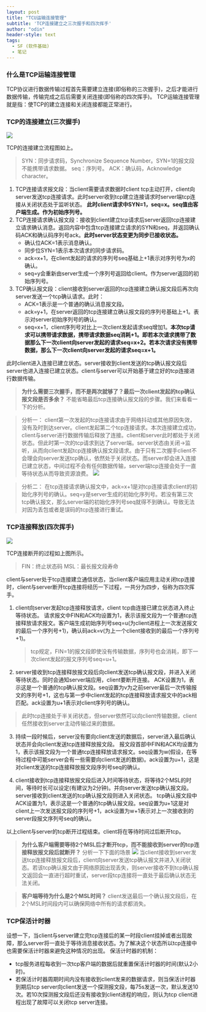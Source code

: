 ```yaml
---
layout: post
title: "TCU运输连接管理"
subtitle: 'TCP连接建立之三次握手和四次挥手'
author: "odin"
header-style: text
tags:
  - SF (软件基础)
  - 笔记
---
```

### 什么是TCP运输连接管理
TCP协议进行数据传输过程首先需要建立连接(即俗称的三次握手)，之后才能进行数据传输，传输完成之后后需要关闭连接(即俗称的四次挥手)。
TCP运输连接管理就是指：使TCP的建立连接和关闭连接都能正常进行。

### TCP的连接建立(三次握手)

![]({{site.baseurl}}/img/in-post/post-SF/sanciwoshou.jpg)

TCP的连接建立流程图如上。
> SYN：同步请求码，Synchronize Sequence Number。SYN=1的报文段不能携带请求数据。
> seq：序列号。
> ACK：确认码，Acknowledge character。
> 
1. TCP连接请求报文段：当client需要请求数据时client tcp主动打开，client向server发送tcp连接请求。此时server收到tcp建立连接请求时server端tcp连接从关闭状态处于监听状态。
**此时client请求中SYN=1，seq=x。seq值由客户端生成。作为初始序列号。**
2. TCP连接请求确认报文段：接收到client建立tcp请求后server返回tcp连接建立请求确认消息。返回内容中包含tcp连接建立请求的SYN和seq，并返回确认码ACK和确认码序列号ack。**此时server状态变更为同步已接收状态。**
    * 确认位ACK=1表示消息确认。
    * 同步位SYN=1表示本次请求的同步请求码。
    * ack=x+1，在client发起的请求的序列号seq基础上+1表示对序列号为x的确认。
    * seq=y会重新由server生成一个序列号返回给client。作为server返回的初始序列号。
3. TCP确认报文段：client接收到server返回的tcp连接建立确认报文段后再次向server发送一个tcp确认请求。此时：
    * ACK=1表示是一个普通的确认消息报文段。
    * ack=y+1，在server返回的tcp连接建立确认报文段的序列号基础上+1。表示对server初始序列号的确认。
    * seq=x+1，client序列号对比上一次client发起请求seq增加1。**本次tcp请求可以携带请求数据，携带请求数据seq消耗+1。即若本次请求携带了数据那么下一次client向server发起的请求seq=x+2。若本次请求没有携带数据，那么下一次client向server发起的请求seq=x+1。**

此时client进入连接已建立状态。server接收到client发送的tcp确认报文段后server也进入连接已建立状态。client与server可以开始基于建立好的tcp连接进行数据传输。

> **为什么需要三次握手，而不是两次就够了？最后一次client发起的tcp确认报文段是否多余？**
> 不能省略最后tcp连接确认报文段的步骤。我们来看看一下的分析。

> 分析一：
> client第一次发起的tcp连接请求由于网络抖动或其他原因失效，没有及时到达server。client发起第二个tcp连接请求。本次连接建立成功，client与server进行数据传输后释放了连接。client和server此时都处于关闭状态。但此时第一次的tcp请求到达了server端。server状态由关闭→监听，从而向client发起tcp连接确认报文段请求。由于只有二次握手client不会理会向server发送tcp确认，依然处于关闭状态。而server却会进入连接已建立状态，中间过程不会有任何数据传输，server端tcp连接会处于一直等待状态从而导致资源浪费。
> ![]({{site.baseurl}}/img/in-post/post-SF/fenxi_1.jpg)

> 分析二：
> 在tcp连接请求确认报文中，ack=x+1是对tcp连接请求client的初始化序列号的确认。seq=y是server生成的初始化序列号。若没有第三次tcp确认报文，那么server端的初始化序列号seq就得不到确认。导致无法对因为丢包或者是误码的tcp连接进行重试。

### TCP连接释放(四次挥手)
![]({{site.baseurl}}/img/in-post/post-SF/sicihuishou.jpg)

TCP连接断开的过程如上图所示。
> FIN：终止状态码
> MSL：最长报文段寿命

client与server处于tcp连接建立通信状态，当client客户端应用主动关闭tcp连接时，client与server断开tcp连接将经历一下过程，一共分为四步，俗称为四次挥手。
1. client向server发起tcp连接释放请求，client tcp由连接已建立状态进入终止等待状态。
请求报文中FIN和ACK均设置为1，表示该报文段为一个普通tcp连接释放请求报文。客户端生成初始序列号seq=u(为client进程上一次发送报文的最后一个序列号+1)，确认码ack=v(为上一个client接收到的最后一个序列号+1)。
    > tcp规定，FIN=1的报文段即使没有传输数据，序列号也会消耗，即下一次client发起的报文序列号seq=u+1。

2. server接收到tcp连接释放报文段后向client发送tcp确认报文段，并进入关闭等待状态。同时会通知server端应用，client要断开连接。
ACK设置为1，表示这是一个普通的tcp确认报文段。seq设置为v为之前server最后一次传输报文的序列号+1，这也与第一步中client发起的tcp连接释放请求报文中的ack相匹配。ack设置为u+1表示对client序列号的确认。
> 此时tcp连接处于半关闭状态，但server依然可以向client传输数据，client任然接收到server主动传输过来的数据。

3. 持续一段时候后，server没有要向client发送的数据后，server进入最后确认状态并会向client发送tcp连接释放报文段。
报文段首部中FIN和ACK均设置为1，表示该报文段为一个普通tcp连接释放请求报文。seq设置为w(假设，在等待过程中可能server会有一些需要向client发送的数据)。ack设置为u+1，这是对client发送的tcp连接释放报文段序列号seq的确认。

4. client接收到tcp连接释放报文段后进入时间等待状态，将等待2个MSL的时间，等待时长可以设定(有建议为2分钟)。并向server发送tcp确认报文段。server接收到client发送的tcp确认报文段则进入关闭状态。
tcp确认报文段中ACK设置为1，表示这是一个普通的tcp确认报文段。seq设置为u+1这是对client上一次发送报文段的序列号+1，ack设置为w+1表示对上一次接收到的server段报文序列号seq的确认。

以上client与server的tcp断开过程结束。client将在等待时间过后断开tcp。

> **为什么客户端需要等待2个MSL后才断开tcp，而不能接收到server的tcp连接释放报文段后就断开？**
> 分析一下下面的场景
> ![]({{site.baseurl}}/img/in-post/post-SF/fenxi_2.jpg)
> 当client接收到server发送tcp连接释放报文段后，client向server发送tcp确认报文并进入关闭状态。若该tcp确认报文由于网络原因出现丢失，则server接收不到tcp确认报文返回会一直进行超时重试，server段tcp连接将一直处于最后确认状态无法关闭。

> **客户端等待为什么是2个MSL时间？**
> client发送最后一个确认报文段后，在2个MSL时间段内可以确保网络中所有的请求都消失。

### TCP保活计时器
设想一下，当client与server建立完tcp连接后的某一时段client挂掉或者出现故障，那么server将一直处于等待消息接收状态。为了解决这个状态所以tcp连接中也需要保活计时器来避免这种情况的出现。
保活计时器的机制：
* tcp服务进程每收到一次tcp客户端的数据后就重置保活计时器的时间(默认2小时)。
* 若保活计时器周期时间内没有接收到client发来的数据请求，则当保活计时器到期后tcp server向client发送一个探测报文段，每75s发送一次，默认发送10次。若10次探测报文段后还没有接收到client进程的响应，则认为tcp client进程出现了故障可以关闭tcp server连接。
